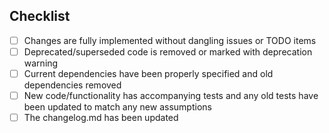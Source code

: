 ## Checklist
- [ ] Changes are fully implemented without dangling issues or TODO items
- [ ] Deprecated/superseded code is removed or marked with deprecation warning
- [ ] Current dependencies have been properly specified and old dependencies removed
- [ ] New code/functionality has accompanying tests and any old tests have been updated to match any new assumptions
- [ ] The changelog.md has been updated
